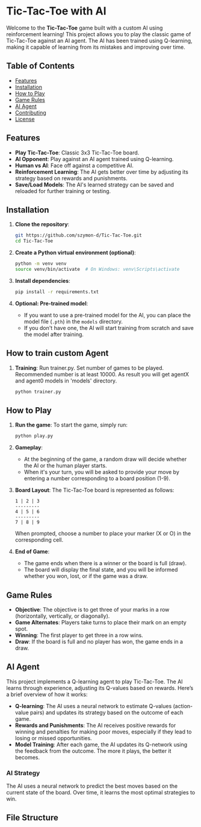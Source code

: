 # Tic-Tac-Toe with AI

Welcome to the **Tic-Tac-Toe** game built with a custom AI using reinforcement learning! This project allows you to play the classic game of Tic-Tac-Toe against an AI agent. The AI has been trained using Q-learning, making it capable of learning from its mistakes and improving over time. 

## Table of Contents
- [Features](#features)
- [Installation](#installation)
- [How to Play](#how-to-play)
- [Game Rules](#game-rules)
- [AI Agent](#ai-agent)
- [Contributing](#contributing)
- [License](#license)

## Features
- **Play Tic-Tac-Toe**: Classic 3x3 Tic-Tac-Toe board.
- **AI Opponent**: Play against an AI agent trained using Q-learning.
- **Human vs AI**: Face off against a competitive AI.
- **Reinforcement Learning**: The AI gets better over time by adjusting its strategy based on rewards and punishments.
- **Save/Load Models**: The AI's learned strategy can be saved and reloaded for further training or testing.

## Installation

1. **Clone the repository**:
    ```bash
    git https://github.com/szymon-d/Tic-Tac-Toe.git
    cd Tic-Tac-Toe
    ```

2. **Create a Python virtual environment (optional)**:
    ```bash
    python -m venv venv
    source venv/bin/activate  # On Windows: venv\Scripts\activate
    ```

3. **Install dependencies**:
    ```bash
    pip install -r requirements.txt
    ```

4. **Optional: Pre-trained model**:
   - If you want to use a pre-trained model for the AI, you can place the model file (`.pth`) in the `models` directory.
   - If you don't have one, the AI will start training from scratch and save the model after training.

## How to train custom Agent

1. **Training**:
    Run trainer.py. Set number of games to be played. Recommended number is at least 10000.
    As result you will get agentX and agent0  models in 'models' directory.
    ```bash
    python trainer.py
    ```
   
## How to Play

1. **Run the game**:
    To start the game, simply run:
    ```bash
    python play.py
    ```

2. **Gameplay**:
    - At the beginning of the game, a random draw will decide whether the AI or the human player starts.
    - When it's your turn, you will be asked to provide your move by entering a number corresponding to a board position (1-9).

3. **Board Layout**:
    The Tic-Tac-Toe board is represented as follows:
    ```
    1 | 2 | 3
    ---------
    4 | 5 | 6
    ---------
    7 | 8 | 9
    ```
    When prompted, choose a number to place your marker (X or O) in the corresponding cell.

4. **End of Game**:
    - The game ends when there is a winner or the board is full (draw).
    - The board will display the final state, and you will be informed whether you won, lost, or if the game was a draw.

## Game Rules

- **Objective**: The objective is to get three of your marks in a row (horizontally, vertically, or diagonally).
- **Game Alternates**: Players take turns to place their mark on an empty spot.
- **Winning**: The first player to get three in a row wins.
- **Draw**: If the board is full and no player has won, the game ends in a draw.

## AI Agent

This project implements a Q-learning agent to play Tic-Tac-Toe. The AI learns through experience, adjusting its Q-values based on rewards. Here’s a brief overview of how it works:

- **Q-learning**: The AI uses a neural network to estimate Q-values (action-value pairs) and updates its strategy based on the outcome of each game.
- **Rewards and Punishments**: The AI receives positive rewards for winning and penalties for making poor moves, especially if they lead to losing or missed opportunities.
- **Model Training**: After each game, the AI updates its Q-network using the feedback from the outcome. The more it plays, the better it becomes.

### AI Strategy
The AI uses a neural network to predict the best moves based on the current state of the board. Over time, it learns the most optimal strategies to win.

## File Structure


